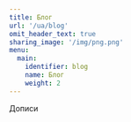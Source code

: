 ```yaml
---
title: Блог
url: '/ua/blog'
omit_header_text: true
sharing_image: '/img/png.png'
menu:
  main:
    identifier: blog
    name: Блог
    weight: 2
---
```

Дописи